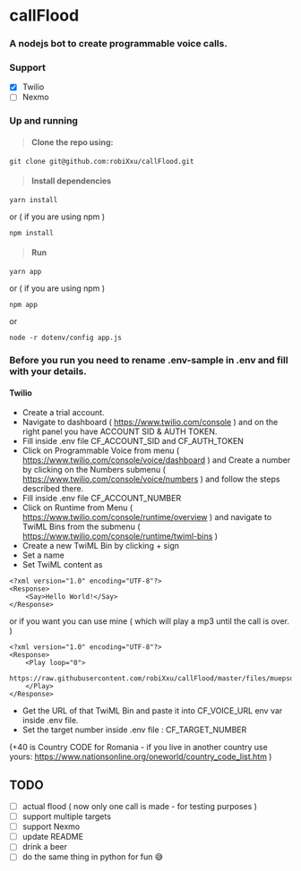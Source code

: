 # callFlood

### A nodejs bot to create programmable voice calls.

### Support

- [x] Twilio
- [ ] Nexmo

### Up and running 

> #### Clone the repo using:
```
git clone git@github.com:robiXxu/callFlood.git
```

> #### Install dependencies
```
yarn install
```
or ( if you are using npm )
```
npm install
```

> #### Run
```
yarn app
```
or ( if you are using npm )
```
npm app
```
or 
```
node -r dotenv/config app.js
```


### Before you run you need to rename .env-sample in .env and fill with your details.

#### Twilio

- Create a trial account. 
- Navigate to dashboard ( https://www.twilio.com/console ) and on the right panel you have ACCOUNT SID & AUTH TOKEN.
- Fill inside .env file CF_ACCOUNT_SID and CF_AUTH_TOKEN
- Click on Programmable Voice from menu ( https://www.twilio.com/console/voice/dashboard ) and Create a number by clicking on the Numbers submenu ( https://www.twilio.com/console/voice/numbers ) and follow the steps described there.
- Fill inside .env file CF_ACCOUNT_NUMBER
- Click on Runtime from Menu ( https://www.twilio.com/console/runtime/overview ) and navigate to TwiML Bins from the submenu ( https://www.twilio.com/console/runtime/twiml-bins )
- Create a new TwiML Bin by clicking + sign 
- Set a name 
- Set TwiML content as 
```
<?xml version="1.0" encoding="UTF-8"?>
<Response>
    <Say>Hello World!</Say>
</Response>
```
or if you want you can use mine ( which will play a mp3 until the call is over. )
```
<?xml version="1.0" encoding="UTF-8"?>
<Response>
    <Play loop="0">
		  https://raw.githubusercontent.com/robiXxu/callFlood/master/files/muepsd.mp3
  	</Play>
</Response>
```
- Get the URL of that TwiML Bin and paste it into CF_VOICE_URL env var inside .env file.
- Set the target number inside .env file : CF_TARGET_NUMBER

(+40 is Country CODE for Romania - if you live in another country use yours: https://www.nationsonline.org/oneworld/country_code_list.htm )


## TODO
- [ ] actual flood ( now only one call is made - for testing purposes )
- [ ] support multiple targets
- [ ] support Nexmo
- [ ] update README
- [ ] drink a beer 
- [ ] do the same thing in python for fun 😅